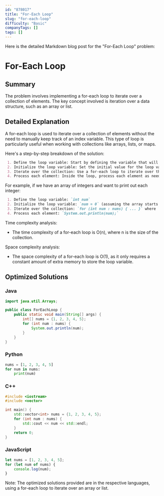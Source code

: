 ```yaml
---
id: "878017"
title: "For-Each Loop"
slug: "for-each-loop"
difficulty: "Basic"
companyTags: []
tags: []
---
```


Here is the detailed Markdown blog post for the "For-Each Loop" problem:

# For-Each Loop
## Summary
The problem involves implementing a for-each loop to iterate over a collection of elements. The key concept involved is iteration over a data structure, such as an array or list.

## Detailed Explanation
A for-each loop is used to iterate over a collection of elements without the need to manually keep track of an index variable. This type of loop is particularly useful when working with collections like arrays, lists, or maps.

Here's a step-by-step breakdown of the solution:
```markdown
 1. Define the loop variable: Start by defining the variable that will be used to store each element in the collection.
 2. Initialize the loop variable: Set the initial value for the loop variable.
 3. Iterate over the collection: Use a for-each loop to iterate over the elements in the collection.
 4. Process each element: Inside the loop, process each element as needed (e.g., print it, modify it, etc.).
```
For example, if we have an array of integers and want to print out each integer:

```markdown
 1. Define the loop variable: `int num`
 2. Initialize the loop variable: `num = 0` (assuming the array starts at index 0)
 3. Iterate over the collection: `for (int num : nums) { ... }` where `nums` is the array of integers
 4. Process each element: `System.out.println(num);`
```

Time complexity analysis:
* The time complexity of a for-each loop is O(n), where n is the size of the collection.

Space complexity analysis:
* The space complexity of a for-each loop is O(1), as it only requires a constant amount of extra memory to store the loop variable.

## Optimized Solutions

### Java
```java
import java.util.Arrays;

public class ForEachLoop {
    public static void main(String[] args) {
        int[] nums = {1, 2, 3, 4, 5};
        for (int num : nums) {
            System.out.println(num);
        }
    }
}
```

### Python
```python
nums = [1, 2, 3, 4, 5]
for num in nums:
    print(num)
```

### C++
```cpp
#include <iostream>
#include <vector>

int main() {
    std::vector<int> nums = {1, 2, 3, 4, 5};
    for (int num : nums) {
        std::cout << num << std::endl;
    }
    return 0;
}
```

### JavaScript
```javascript
let nums = [1, 2, 3, 4, 5];
for (let num of nums) {
    console.log(num);
}
```

Note: The optimized solutions provided are in the respective languages, using a for-each loop to iterate over an array or list.